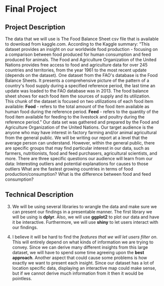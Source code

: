 # Final Project

## Project Description
The data that we will use is The Food Balance Sheet csv file that is available to download from kaggle.com. According to the Kaggle summary:
“This dataset provides an insight on our worldwide food production - focusing on a comparison between food produced for human consumption and feed produced for animals. The Food and Agriculture Organization of the United Nations provides free access to food and agriculture data for over 245 countries and territories, from the year 1961 to the most recent update (depends on the dataset). One dataset from the FAO's database is the Food Balance Sheets. It presents a comprehensive picture of the pattern of a country's food supply during a specified reference period, the last time an update was loaded to the FAO database was in 2013. The food balance sheet shows for each food item the sources of supply and its utilization. This chunk of the dataset is focused on two utilizations of each food item available:
**Food** - refers to the total amount of the food item available as human food during the reference period.
**Feed** - refers to the quantity of the food item available for feeding to the livestock and poultry during the reference period.”
Our data set was gathered and prepared by the Food and Agriculture Organization of the United Nations.
Our target audience is the anyone who may have interest in factory farming and/or animal agricultural from the general public. We will be writing our report at a level that the average person can understand. However, within the general public, there are specific groups that may find particular interest in our data, such as farmers, nutritionists, food and feed purchasers, agricultural scientists, and more.
There are three specific questions our audience will learn from our data:
Interesting outliers and potential explanations for causes to those outliers
What are the fastest growing countries in terms of food production/consumption?
What is the difference between food and feed consumption?


## Technical Description

3) We will be using several libraries to wrangle the data and make sure we can present our findings in a presentable manner. The first library we will be using is **dplyr**.  Also, we will use **ggplot2** to plot our data and have it be interactive. Furthermore, we will use **shiny** to let users interact with our findings.  

4) I believe it will be hard to find the *features that we will let users filter on*. This will entirely depend on what kinds of information we are trying to convey. Since we can derive many different insights from this large dataset, we will have to spend some time agreeing upon the **best approach**. Another aspect that could cause some problems is how exactly we want to present each insight. Since our dataset has a lot of location specific data, displaying an interactive map could make sense, but if we cannot derive much information from it then it would be pointless.  
